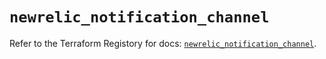 # `newrelic_notification_channel`

Refer to the Terraform Registory for docs: [`newrelic_notification_channel`](https://www.terraform.io/docs/providers/newrelic/r/notification_channel).
